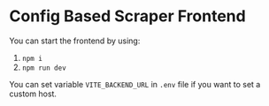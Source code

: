 # Config Based Scraper Frontend

You can start the frontend by using:
1. `npm i` 
2. `npm run dev`

You can set variable `VITE_BACKEND_URL` in `.env` file if you want to set a custom host.
